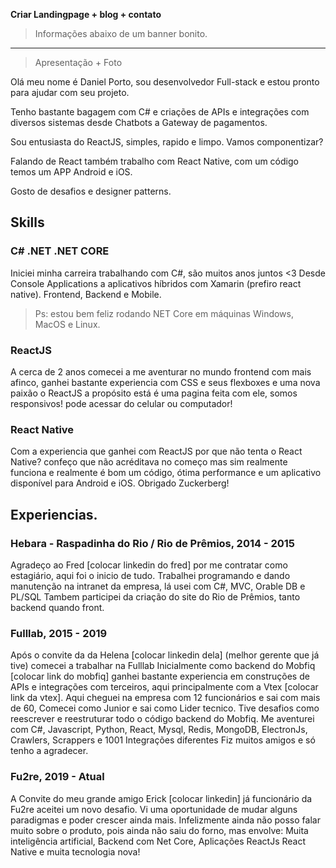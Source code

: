 **Criar Landingpage + blog + contato**

> Informações abaixo de um banner bonito.


------------
> Apresentação + Foto

Olá meu nome é Daniel Porto, sou desenvolvedor Full-stack e estou pronto para ajudar com seu projeto.

Tenho bastante bagagem com C# e criações de APIs e integrações com diversos sistemas desde Chatbots a Gateway de pagamentos.

Sou entusiasta do ReactJS, simples, rapido e limpo. Vamos componentizar?

Falando de React também trabalho com React Native, com um código temos um APP Android e iOS.

Gosto de desafios e designer patterns.


## Skills

### C# .NET .NET CORE
Iniciei minha carreira trabalhando com C#, são muitos anos juntos <3
Desde Console Applications a aplicativos híbridos com Xamarin (prefiro react native). Frontend, Backend e Mobile.
> Ps: estou bem feliz rodando NET Core em máquinas Windows, MacOS e Linux.


### ReactJS
A cerca de 2 anos comecei a me aventurar no mundo frontend com mais afinco,
ganhei bastante experiencia com CSS e seus flexboxes e uma nova paixão o ReactJS
a propósito está é uma pagina feita com ele, somos responsivos! pode acessar do celular ou computador!

### React Native
Com a experiencia que ganhei com ReactJS por que não tenta o React Native?
confeço que não acréditava no começo mas sim realmente funciona e realmente é bom
um código, ótima performance e um aplicativo disponível para Android e iOS.
Obrigado Zuckerberg!

## Experiencias.


### Hebara - Raspadinha do Rio / Rio de Prêmios, 2014 - 2015
Agradeço ao Fred [colocar linkedin do fred] por me contratar como estagiário, aqui foi o inicio de tudo.
Trabalhei programando e dando manutenção na intranet da empresa, lá usei com C#, MVC, Orable DB e PL/SQL
Tambem participei da criação do site do Rio de Prêmios, tanto backend quando front.

### Fulllab, 2015 - 2019
Após o convite da da Helena [colocar linkedin dela] (melhor gerente que já tive) comecei a trabalhar na Fulllab
Inicialmente como backend do Mobfiq [colocar link do mobfiq] ganhei bastante experiencia em construções de APIs
e integrações com terceiros, aqui principalmente com a Vtex [colocar link da vtex].
Aqui cheguei na empresa com 12 funcionários e sai com mais de 60,
Comecei como Junior e sai como Lider tecnico.
Tive desafios como reescrever e reestruturar todo o código backend do Mobfiq.
Me aventurei com C#, Javascript, Python, React, Mysql, Redis, MongoDB, ElectronJs, Crawlers, Scrappers e 1001 Integrações diferentes
Fiz muitos amigos e só tenho a agradecer.

### Fu2re, 2019 - Atual
A Convite do meu grande amigo Erick [colocar linkedin] já funcionário da Fu2re aceitei um novo desafio.
Vi uma oportunidade de mudar alguns paradigmas e poder crescer ainda mais.
Infelizmente ainda não posso falar muito sobre o produto, pois ainda não saiu do forno, mas envolve:
Muita inteligência artificial, Backend com Net Core, Aplicações ReactJs React Native e muita tecnologia nova!








